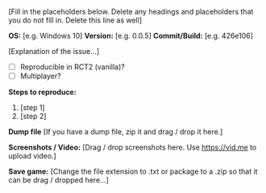 [Fill in the placeholders below. Delete any headings and placeholders that you do not fill in. Delete this line as well]

**OS:** [e.g. Windows 10]
**Version:** [e.g. 0.0.5]
**Commit/Build:** [e.g. 426e106]

[Explanation of the issue...]

- [ ] Reproducible in RCT2 (vanilla)?
- [ ] Multiplayer?

**Steps to reproduce:**
1. [step 1]
2. [step 2]

**Dump file**
[If you have a dump file, zip it and drag / drop it here.]

**Screenshots / Video:**
[Drag / drop screenshots here. Use https://vid.me to upload video.]

**Save game:**
[Change the file extension to .txt or package to a .zip so that it can be drag / dropped here...]
